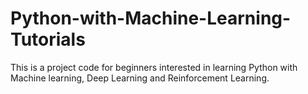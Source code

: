 # Python-with-Machine-Learning-Tutorials
This is a project code for beginners interested in learning Python with Machine learning, Deep Learning and Reinforcement Learning.
